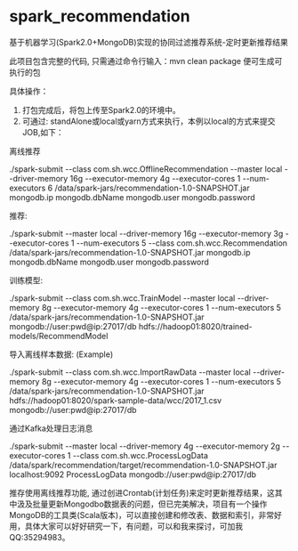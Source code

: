# spark_recommendation
基于机器学习(Spark2.0+MongoDB)实现的协同过滤推荐系统-定时更新推荐结果

此项目包含完整的代码, 只需通过命令行输入：mvn clean package 便可生成可执行的包

具体操作：
1. 打包完成后，将包上传至Spark2.0的环境中。
2. 可通过: standAlone或local或yarn方式来执行，本例以local的方式来提交JOB,如下：

离线推荐

./spark-submit --class com.sh.wcc.OfflineRecommendation --master local --driver-memory 16g --executor-memory 4g --executor-cores 1 --num-executors 6 /data/spark-jars/recommendation-1.0-SNAPSHOT.jar mongodb.ip mongodb.dbName mongodb.user mongodb.password

推荐:

./spark-submit --master local --driver-memory 16g --executor-memory 3g --executor-cores 1 --num-executors 5 --class com.sh.wcc.Recommendation /data/spark-jars/recommendation-1.0-SNAPSHOT.jar mongodb.ip mongodb.dbName mongodb.user mongodb.password

训练模型:

./spark-submit --class com.sh.wcc.TrainModel --master local --driver-memory 8g --executor-memory 4g --executor-cores 1 --num-executors 5  /data/spark-jars/recommendation-1.0-SNAPSHOT.jar mongodb://user:pwd@ip:27017/db hdfs://hadoop01:8020/trained-models/RecommendModel


导入离线样本数据: (Example)

./spark-submit --class com.sh.wcc.ImportRawData --master local --driver-memory 8g --executor-memory 4g --executor-cores 1 --num-executors 5  /data/spark-jars/recommendation-1.0-SNAPSHOT.jar hdfs://hadoop01:8020/spark-sample-data/wcc/2017_1.csv mongodb://user:pwd@ip:27017/db

通过Kafka处理日志消息

./spark-submit --master local --driver-memory 4g --executor-memory 2g --executor-cores 1 --class com.sh.wcc.ProcessLogData /data/spark/recommendation/target/recommendation-1.0-SNAPSHOT.jar localhost:9092 ProcessLogData mongodb://user:pwd@ip:27017/db

推存使用离线推荐功能, 通过创进Crontab(计划任务)来定时更新推荐结果，这其中汲及批量更新Mongodbo数据表的问题，但已完美解决，项目有一个操作MongoDB的工具类(Scala版本)，可以直接创建和修改表、数据和索引，非常好用，具体大家可以好好研究一下，有问题，可以和我来探讨，可加我QQ:35294983。
